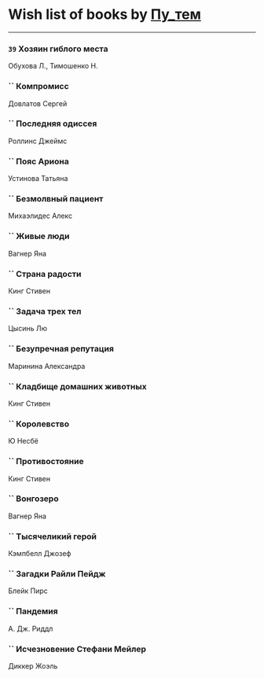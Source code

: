 # Wish list of books by [Пу_тем](https://www.facebook.com/profile.php?id=3448154788585127)
---

### `39` Хозяин гиблого места
Обухова Л., Тимошенко Н.

### `` Компромисс
Довлатов Сергей

### `` Последняя одиссея
Роллинс Джеймс

### `` Пояс Ариона
Устинова Татьяна

### `` Безмолвный пациент
Михаэлидес Алекс

### `` Живые люди
Вагнер Яна

### `` Страна радости
Кинг Стивен

### `` Задача трех тел
Цысинь Лю

### `` Безупречная репутация
Маринина Александра

### `` Кладбище домашних животных
Кинг Стивен

### `` Королевство
Ю Несбё

### `` Противостояние
Кинг Стивен

### `` Вонгозеро
Вагнер Яна

### `` Тысячеликий герой
Кэмпбелл Джозеф

### `` Загадки Райли Пейдж
Блейк Пирс

### `` Пандемия
А. Дж. Риддл

### `` Исчезновение Стефани Мейлер
Диккер Жоэль

